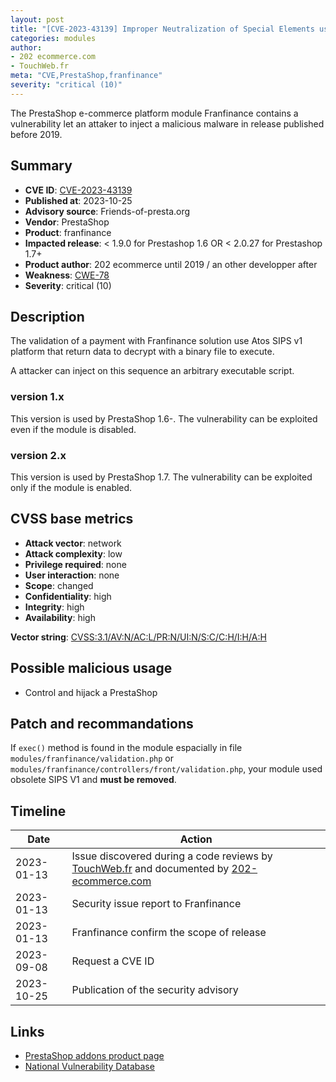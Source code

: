 ```yaml
---
layout: post
title: "[CVE-2023-43139] Improper Neutralization of Special Elements used in an OS Command in Franfinance module for PrestaShop"
categories: modules
author:
- 202 ecommerce.com
- TouchWeb.fr
meta: "CVE,PrestaShop,franfinance"
severity: "critical (10)"
---
```


The PrestaShop e-commerce platform module Franfinance contains a vulnerability let an attaker to inject a malicious malware in release published before 2019.


## Summary

* **CVE ID**: [CVE-2023-43139](https://cve.mitre.org/cgi-bin/cvename.cgi?name=CVE-2023-43139)
* **Published at**: 2023-10-25
* **Advisory source**: Friends-of-presta.org
* **Vendor**: PrestaShop
* **Product**: franfinance
* **Impacted release**: < 1.9.0 for Prestashop 1.6 OR < 2.0.27 for Prestashop 1.7+
* **Product author**: 202 ecommerce until 2019 / an other developper after
* **Weakness**: [CWE-78](https://cwe.mitre.org/data/definitions/78.html)
* **Severity**: critical (10)


## Description

The validation of a payment with Franfinance solution use Atos SIPS v1 platform that return data to decrypt with a binary file to execute.

A attacker can inject on this sequence an arbitrary executable script.

### version 1.x

This version is used by PrestaShop 1.6-. The vulnerability can be exploited even if the module is disabled.

### version 2.x

This version is used by PrestaShop 1.7. The vulnerability can be exploited only if the module is enabled.


## CVSS base metrics

* **Attack vector**: network
* **Attack complexity**: low
* **Privilege required**: none
* **User interaction**: none
* **Scope**: changed
* **Confidentiality**: high
* **Integrity**: high
* **Availability**: high

**Vector string**: [CVSS:3.1/AV:N/AC:L/PR:N/UI:N/S:C/C:H/I:H/A:H](https://nvd.nist.gov/vuln-metrics/cvss/v3-calculator?vector=AV:N/AC:L/PR:N/UI:N/S:C/C:H/I:H/A:H)

## Possible malicious usage

* Control and hijack a PrestaShop

## Patch and recommandations

If `exec()` method is found in the module espacially in file `modules/franfinance/validation.php` or `modules/franfinance/controllers/front/validation.php`, your module used obsolete SIPS V1 and **must be removed**.

## Timeline

| Date | Action |
|--|--|
| 2023-01-13 | Issue discovered during a code reviews by [TouchWeb.fr](https://touchweb.fr) and documented by [202-ecommerce.com](https://www.202-ecommerce.com/) |
| 2023-01-13 | Security issue report to Franfinance |
| 2023-01-13 | Franfinance confirm the scope of release |
| 2023-09-08 | Request a CVE ID |
| 2023-10-25 | Publication of the security advisory |


## Links

* [PrestaShop addons product page](https://opencredit.franfinance.com/foire-aux-questions/la-mise-en-place-dune-solution-de-facilite-de-paiement/comment-mettre-en-place)
* [National Vulnerability Database](https://nvd.nist.gov/vuln/detail/CVE-2023-43139)


